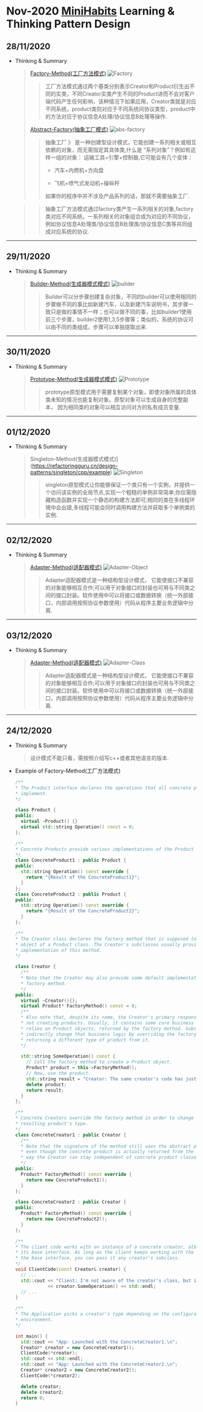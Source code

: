 # Nov-2020 [MiniHabits](./miniHabit.md) Learning & Thinking Pattern Design

## 28/11/2020

+ Thinking & Summary
  > [Factory-Method(工厂方法模式)](https://refactoringguru.cn/design-patterns/factory-method/cpp/example)
  ![Factory](./DesignPattern/factory-method.png)
  >>工厂方法模式通过两个基类分别表示Creator和Product衍生出不同的实类，不同Creator实类产生不同的Product进而不会对客户端代码产生任何影响，该种情况下如果应用，Creator类就是对应不同系统，product类则对应于不同系统间协议类型，product中的方法对应于协议信息A处理/协议信息B处理等操作.
  >>
  > [Abstract-Factory(抽象工厂模式)](https://refactoringguru.cn/design-patterns/abstract-factory/cpp/example)
  ![abs-factory](./DesignPattern/abstract-factory-method.png)
  >>抽象工厂 》 是一种创建型设计模式，它能创建一系列相关或相互依赖的对象，而无需指定其具体类,什么是 “系列对象”？例如有这样一组的对象： ​ 运输工具+引擎+控制器,它可能会有几个变体：
  >>
  >> + 汽车+内燃机+方向盘
  >>
  >> + 飞机+喷气式发动机+操纵杆
  >>
  >> 如果你的程序中并不涉及产品系列的话，那就不需要抽象工厂.

  >> 抽象工厂方法模式通过factory类产生一系列相关的对象,factory类对应不同系统，一系列相关的对象组合成为对应的不同协议，例如协议信息A处理类/协议信息B处理类/协议信息C类等共同组成对应系统的协议.

* * *

## 29/11/2020

+ Thinking & Summary
  > [Builder-Method(生成器模式模式)](https://refactoringguru.cn/design-patterns/builder/cpp/example)
  ![builder](./DesignPattern/builder.png)
  >>Builder可以分步骤创建复杂对象，不同的builder可以使用相同的步骤做不同的事比如新建汽车，以及新建汽车说明书，其步骤一致只是做的事情不一样；也可以做不同的事，比如builder1使用前三个步骤，builder2使用1,3,5步骤等；类似的，系统的协议可以由不同的类组成，步骤可以单独提取出来.

* * *

## 30/11/2020

+ Thinking & Summary
  > [Prototype-Method(生成器模式模式)](https://refactoringguru.cn/design-patterns/prototype/cpp/example)
  ![Prototype](./DesignPattern/prototype.png)
  >>prototype原型模式用于需要复制某个对象，即使对象所属的具体类未知的情况也能复制对象。原型对象可以生成自身的完整副本， 因为相同类的对象可以相互访问对方的私有成员变量.
  
* * *

## 01/12/2020

+ Thinking & Summary
  > Singleton-Method(生成器模式模式)](https://refactoringguru.cn/design-patterns/singleton/cpp/example)
  ![Singleton](./DesignPattern/singleton.png)
  >>singleton原型模式让你能够保证一个类只有一个实例，并提供一个访问该实例的全局节点,实现一个粗糙的单例非常简单,你仅需隐藏构造函数并实现一个静态的构建方法即可;相同的类在多线程环境中会出错,多线程可能会同时调用构建方法并获取多个单例类的实例.

* * *

## 02/12/2020

+ Thinking & Summary
  > [Adapter-Method(适配器模式)](https://refactoringguru.cn/design-patterns/adapter/cpp/example)
  ![Adapter-Object](./DesignPattern/structure-object-adapter.png)
  >> Adapter适配器模式是一种结构型设计模式， 它能使接口不兼容的对象能够相互合作;可以用于对象接口的封装也可用与不同类之间的接口封装。软件使用中可以将接口或数据转换（统一外部接口，内部调用按照协议参数使用）代码从程序主要业务逻辑中分离.

* * *

## 03/12/2020

+ Thinking & Summary
  > [Adapter-Method(适配器模式)](https://refactoringguru.cn/design-patterns/adapter/cpp/example)
  ![Adapter-Class](./DesignPattern/structure-class-adapter.png)
  >> Adapter适配器模式是一种结构型设计模式， 它能使接口不兼容的对象能够相互合作;可以用于对象接口的封装也可用与不同类之间的接口封装。软件使用中可以将接口或数据转换（统一外部接口，内部调用按照协议参数使用）代码从程序主要业务逻辑中分离.

* * *

## 24/12/2020

+ Thinking & Summary
  > 设计模式不能只看，需按照介绍写c++或者其他语言的版本.
+ Example of Factory-Method(工厂方法模式)
  
  ```C++
  /**
  * The Product interface declares the operations that all concrete products must
  * implement.
  */

  class Product {
  public:
    virtual ~Product() {}
    virtual std::string Operation() const = 0;
  };

  /**
  * Concrete Products provide various implementations of the Product interface.
  */
  class ConcreteProduct1 : public Product {
  public:
    std::string Operation() const override {
      return "{Result of the ConcreteProduct1}";
    }
  };
  class ConcreteProduct2 : public Product {
  public:
    std::string Operation() const override {
      return "{Result of the ConcreteProduct2}";
    }
  };

  /**
  * The Creator class declares the factory method that is supposed to return an
  * object of a Product class. The Creator's subclasses usually provide the
  * implementation of this method.
  */

  class Creator {
    /**
    * Note that the Creator may also provide some default implementation of the
    * factory method.
    */
  public:
    virtual ~Creator(){};
    virtual Product* FactoryMethod() const = 0;
    /**
    * Also note that, despite its name, the Creator's primary responsibility is
    * not creating products. Usually, it contains some core business logic that
    * relies on Product objects, returned by the factory method. Subclasses can
    * indirectly change that business logic by overriding the factory method and
    * returning a different type of product from it.
    */

    std::string SomeOperation() const {
      // Call the factory method to create a Product object.
      Product* product = this->FactoryMethod();
      // Now, use the product.
      std::string result = "Creator: The same creator's code has just worked with " + product->Operation();
      delete product;
      return result;
    }
  };

  /**
  * Concrete Creators override the factory method in order to change the
  * resulting product's type.
  */
  class ConcreteCreator1 : public Creator {
    /**
    * Note that the signature of the method still uses the abstract product type,
    * even though the concrete product is actually returned from the method. This
    * way the Creator can stay independent of concrete product classes.
    */
  public:
    Product* FactoryMethod() const override {
      return new ConcreteProduct1();
    }
  };

  class ConcreteCreator2 : public Creator {
  public:
    Product* FactoryMethod() const override {
      return new ConcreteProduct2();
    }
  };

  /**
  * The client code works with an instance of a concrete creator, albeit through
  * its base interface. As long as the client keeps working with the creator via
  * the base interface, you can pass it any creator's subclass.
  */
  void ClientCode(const Creator& creator) {
    // ...
    std::cout << "Client: I'm not aware of the creator's class, but it still works.\n"
              << creator.SomeOperation() << std::endl;
    // ...
  }

  /**
  * The Application picks a creator's type depending on the configuration or
  * environment.
  */

  int main() {
    std::cout << "App: Launched with the ConcreteCreator1.\n";
    Creator* creator = new ConcreteCreator1();
    ClientCode(*creator);
    std::cout << std::endl;
    std::cout << "App: Launched with the ConcreteCreator2.\n";
    Creator* creator2 = new ConcreteCreator2();
    ClientCode(*creator2);

    delete creator;
    delete creator2;
    return 0;
  }
  ```
  